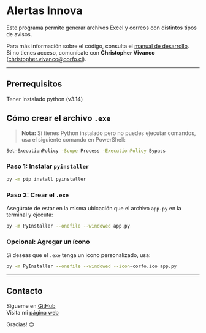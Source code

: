 # Alertas Innova  

Este programa permite generar archivos Excel y correos con distintos tipos de avisos.  

Para más información sobre el código, consulta el [manual de desarrollo]().  
Si no tienes acceso, comunícate con **Christopher Vivanco** (christopher.vivanco@corfo.cl).  

---

## Prerrequisitos

Tener instalado python (v3.14)

## Cómo crear el archivo `.exe`  

> **Nota:** Si tienes Python instalado pero no puedes ejecutar comandos, usa el siguiente comando en PowerShell:  

```bash
Set-ExecutionPolicy -Scope Process -ExecutionPolicy Bypass
```

### Paso 1: Instalar `pyinstaller`  

```bash
py -m pip install pyinstaller
```

### Paso 2: Crear el `.exe`  

Asegúrate de estar en la misma ubicación que el archivo `app.py` en la terminal y ejecuta:  

```bash
py -m PyInstaller --onefile --windowed app.py
```

### Opcional: Agregar un ícono  

Si deseas que el `.exe` tenga un icono personalizado, usa:  

```bash
py -m PyInstaller --onefile --windowed --icon=corfo.ico app.py
```

---

## Contacto  

Sígueme en [GitHub](https://github.com/loretito)  
Visita mi [página web](https://loretonancucheo.com/) 

Gracias! 😊  
